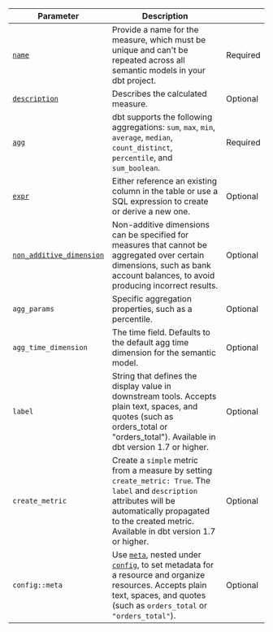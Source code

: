 | Parameter | Description | | 
| --- | --- | --- | 
| [`name`](/docs/build/measures#name) | Provide a name for the measure, which must be unique and can't be repeated across all semantic models in your dbt project. | Required | 
| [`description`](/docs/build/measures#description) | Describes the calculated measure. | Optional | 
| [`agg`](/docs/build/measures#aggregation) | dbt supports the following aggregations: `sum`, `max`, `min`, `average`, `median`, `count_distinct`, `percentile`, and `sum_boolean`. | Required |
| [`expr`](/docs/build/measures#expr) | Either reference an existing column in the table or use a SQL expression to create or derive a new one. | Optional | 
| [`non_additive_dimension`](/docs/build/measures#non-additive-dimensions) | Non-additive dimensions can be specified for measures that cannot be aggregated over certain dimensions, such as bank account balances, to avoid producing incorrect results. | Optional |
| `agg_params` | Specific aggregation properties, such as a percentile. | Optional | 
| `agg_time_dimension` | The time field. Defaults to the default agg time dimension for the semantic model.  | Optional | 1.6 and higher |
| `label` | String that defines the display value in downstream tools. Accepts plain text, spaces, and quotes (such as orders_total or "orders_total"). Available in dbt version 1.7 or higher. | Optional 
| `create_metric` | Create a `simple` metric from a measure by setting `create_metric: True`. The `label` and `description` attributes will be automatically propagated to the created metric. Available in dbt version 1.7 or higher. | Optional |
| `config::meta` | Use [`meta`](/reference/resource-configs/meta), nested under [`config`](/reference/resource-properties/config), to set metadata for a resource and organize resources. Accepts plain text, spaces, and quotes (such as `orders_total` or `"orders_total"`). | Optional |
